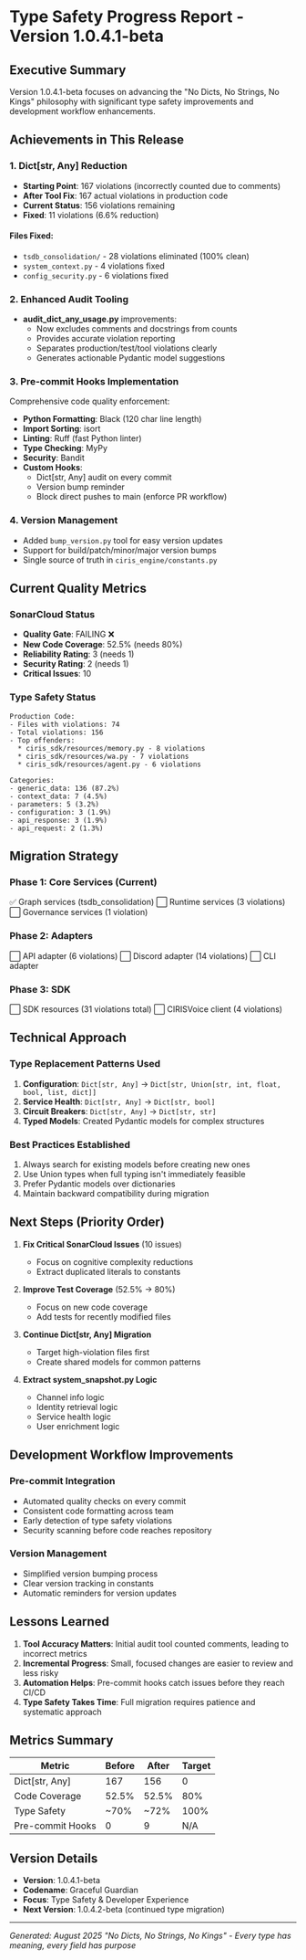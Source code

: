 # Type Safety Progress Report - Version 1.0.4.1-beta

## Executive Summary
Version 1.0.4.1-beta focuses on advancing the "No Dicts, No Strings, No Kings" philosophy with significant type safety improvements and development workflow enhancements.

## Achievements in This Release

### 1. Dict[str, Any] Reduction
- **Starting Point**: 167 violations (incorrectly counted due to comments)
- **After Tool Fix**: 167 actual violations in production code
- **Current Status**: 156 violations remaining
- **Fixed**: 11 violations (6.6% reduction)

#### Files Fixed:
- `tsdb_consolidation/` - 28 violations eliminated (100% clean)
- `system_context.py` - 4 violations fixed
- `config_security.py` - 6 violations fixed

### 2. Enhanced Audit Tooling
- **audit_dict_any_usage.py** improvements:
  - Now excludes comments and docstrings from counts
  - Provides accurate violation reporting
  - Separates production/test/tool violations clearly
  - Generates actionable Pydantic model suggestions

### 3. Pre-commit Hooks Implementation
Comprehensive code quality enforcement:
- **Python Formatting**: Black (120 char line length)
- **Import Sorting**: isort
- **Linting**: Ruff (fast Python linter)
- **Type Checking**: MyPy
- **Security**: Bandit
- **Custom Hooks**:
  - Dict[str, Any] audit on every commit
  - Version bump reminder
  - Block direct pushes to main (enforce PR workflow)

### 4. Version Management
- Added `bump_version.py` tool for easy version updates
- Support for build/patch/minor/major version bumps
- Single source of truth in `ciris_engine/constants.py`

## Current Quality Metrics

### SonarCloud Status
- **Quality Gate**: FAILING ❌
- **New Code Coverage**: 52.5% (needs 80%)
- **Reliability Rating**: 3 (needs 1)
- **Security Rating**: 2 (needs 1)
- **Critical Issues**: 10

### Type Safety Status
```
Production Code:
- Files with violations: 74
- Total violations: 156
- Top offenders:
  * ciris_sdk/resources/memory.py - 8 violations
  * ciris_sdk/resources/wa.py - 7 violations
  * ciris_sdk/resources/agent.py - 6 violations

Categories:
- generic_data: 136 (87.2%)
- context_data: 7 (4.5%)
- parameters: 5 (3.2%)
- configuration: 3 (1.9%)
- api_response: 3 (1.9%)
- api_request: 2 (1.3%)
```

## Migration Strategy

### Phase 1: Core Services (Current)
✅ Graph services (tsdb_consolidation)
⬜ Runtime services (3 violations)
⬜ Governance services (1 violation)

### Phase 2: Adapters
⬜ API adapter (6 violations)
⬜ Discord adapter (14 violations)
⬜ CLI adapter

### Phase 3: SDK
⬜ SDK resources (31 violations total)
⬜ CIRISVoice client (4 violations)

## Technical Approach

### Type Replacement Patterns Used
1. **Configuration**: `Dict[str, Any]` → `Dict[str, Union[str, int, float, bool, list, dict]]`
2. **Service Health**: `Dict[str, Any]` → `Dict[str, bool]`
3. **Circuit Breakers**: `Dict[str, Any]` → `Dict[str, str]`
4. **Typed Models**: Created Pydantic models for complex structures

### Best Practices Established
1. Always search for existing models before creating new ones
2. Use Union types when full typing isn't immediately feasible
3. Prefer Pydantic models over dictionaries
4. Maintain backward compatibility during migration

## Next Steps (Priority Order)

1. **Fix Critical SonarCloud Issues** (10 issues)
   - Focus on cognitive complexity reductions
   - Extract duplicated literals to constants

2. **Improve Test Coverage** (52.5% → 80%)
   - Focus on new code coverage
   - Add tests for recently modified files

3. **Continue Dict[str, Any] Migration**
   - Target high-violation files first
   - Create shared models for common patterns

4. **Extract system_snapshot.py Logic**
   - Channel info logic
   - Identity retrieval logic
   - Service health logic
   - User enrichment logic

## Development Workflow Improvements

### Pre-commit Integration
- Automated quality checks on every commit
- Consistent code formatting across team
- Early detection of type safety violations
- Security scanning before code reaches repository

### Version Management
- Simplified version bumping process
- Clear version tracking in constants
- Automatic reminders for version updates

## Lessons Learned

1. **Tool Accuracy Matters**: Initial audit tool counted comments, leading to incorrect metrics
2. **Incremental Progress**: Small, focused changes are easier to review and less risky
3. **Automation Helps**: Pre-commit hooks catch issues before they reach CI/CD
4. **Type Safety Takes Time**: Full migration requires patience and systematic approach

## Metrics Summary

| Metric | Before | After | Target |
|--------|--------|-------|--------|
| Dict[str, Any] | 167 | 156 | 0 |
| Code Coverage | 52.5% | 52.5% | 80% |
| Type Safety | ~70% | ~72% | 100% |
| Pre-commit Hooks | 0 | 9 | N/A |

## Version Details
- **Version**: 1.0.4.1-beta
- **Codename**: Graceful Guardian
- **Focus**: Type Safety & Developer Experience
- **Next Version**: 1.0.4.2-beta (continued type migration)

---
*Generated: August 2025*
*"No Dicts, No Strings, No Kings" - Every type has meaning, every field has purpose*
